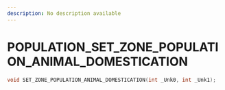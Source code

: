 ```yaml
---
description: No description available 
---
```


# POPULATION\_SET_ZONE_POPULATION_ANIMAL_DOMESTICATION

```cpp
void SET_ZONE_POPULATION_ANIMAL_DOMESTICATION(int _Unk0, int _Unk1);
```
